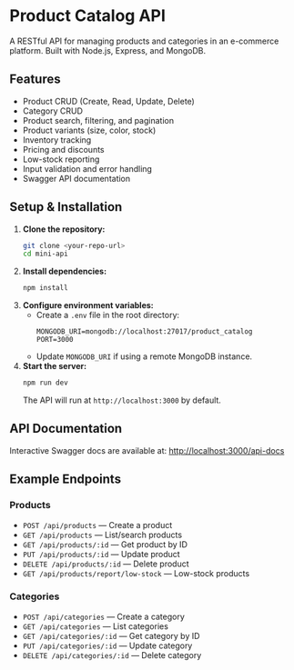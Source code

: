 # Product Catalog API

A RESTful API for managing products and categories in an e-commerce platform. Built with Node.js, Express, and MongoDB.

## Features
- Product CRUD (Create, Read, Update, Delete)
- Category CRUD
- Product search, filtering, and pagination
- Product variants (size, color, stock)
- Inventory tracking
- Pricing and discounts
- Low-stock reporting
- Input validation and error handling
- Swagger API documentation

## Setup & Installation

1. **Clone the repository:**
   ```bash
   git clone <your-repo-url>
   cd mini-api
   ```
2. **Install dependencies:**
   ```bash
   npm install
   ```
3. **Configure environment variables:**
   - Create a `.env` file in the root directory:
     ```env
     MONGODB_URI=mongodb://localhost:27017/product_catalog
     PORT=3000
     ```
   - Update `MONGODB_URI` if using a remote MongoDB instance.
4. **Start the server:**
   ```bash
   npm run dev
   ```
   The API will run at `http://localhost:3000` by default.

## API Documentation

Interactive Swagger docs are available at: [http://localhost:3000/api-docs](http://localhost:3000/api-docs)

## Example Endpoints

### Products
- `POST /api/products` — Create a product
- `GET /api/products` — List/search products
- `GET /api/products/:id` — Get product by ID
- `PUT /api/products/:id` — Update product
- `DELETE /api/products/:id` — Delete product
- `GET /api/products/report/low-stock` — Low-stock products

### Categories
- `POST /api/categories` — Create a category
- `GET /api/categories` — List categories
- `GET /api/categories/:id` — Get category by ID
- `PUT /api/categories/:id` — Update category
- `DELETE /api/categories/:id` — Delete category
